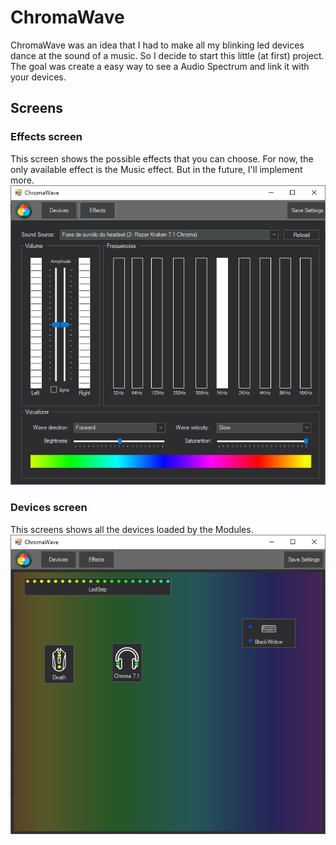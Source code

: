 # ChromaWave
ChromaWave was an idea that I had to make all my blinking led devices dance at the sound of a music. 
So I decide to start this little (at first) project. The goal was create a easy way to see a Audio Spectrum and link it with your devices.

## Screens
### Effects screen
This screen shows the possible effects that you can choose.
For now, the only available effect is the Music effect. But in the future, I'll implement more.
![Screenshot of the ChromaWave - Tab Effets](https://github.com/alissonrubim/ChromaWave/blob/master/Screenshots/v0.5.0.0/effects_tab.png)

### Devices screen
This screens shows all the devices loaded by the Modules.
![Screenshot of the ChromaWave - Tab Devices](https://github.com/alissonrubim/ChromaWave/blob/master/Screenshots/v0.5.0.0/devices_tab.png)
